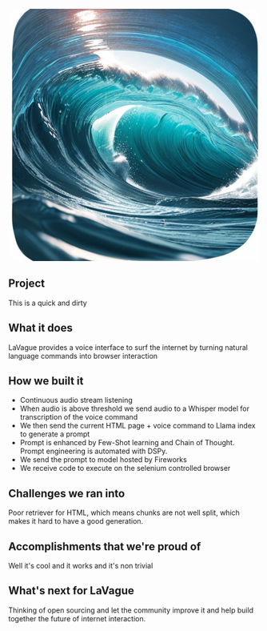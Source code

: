 ![Logo](logo.png)

## Project

This is a quick and dirty 

## What it does

LaVague provides a voice interface to surf the internet by turning natural language commands into browser interaction

## How we built it

- Continuous audio stream listening
- When audio is above threshold we send audio to a Whisper model for transcription of the voice command
- We then send the current HTML page + voice command to Llama index to generate a prompt
- Prompt is enhanced by Few-Shot learning and Chain of Thought. Prompt engineering is automated with DSPy.
- We send the prompt to model hosted by Fireworks
- We receive code to execute on the selenium controlled browser

## Challenges we ran into

Poor retriever for HTML, which means chunks are not well split, which makes it hard to have a good generation.

## Accomplishments that we're proud of

Well it's cool and it works and it's non trivial

## What's next for LaVague

Thinking of open sourcing and let the community improve it and help build together the future of internet interaction.
